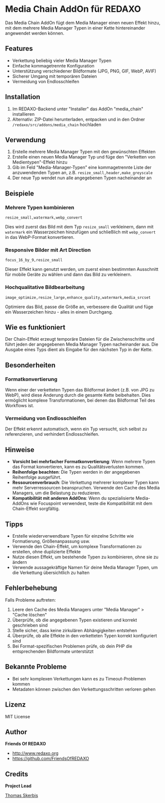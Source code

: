 # Media Chain AddOn für REDAXO

Das Media Chain AddOn fügt dem Media Manager einen neuen Effekt hinzu, mit dem mehrere Media Manager Typen in einer Kette hintereinander angewendet werden können.

## Features

- Verkettung beliebig vieler Media Manager Typen
- Einfache kommagetrennte Konfiguration
- Unterstützung verschiedener Bildformate (JPG, PNG, GIF, WebP, AVIF)
- Sicherer Umgang mit temporären Dateien
- Vermeidung von Endlosschleifen

## Installation

1. Im REDAXO-Backend unter "Installer" das AddOn "media_chain" installieren
2. Alternativ: ZIP-Datei herunterladen, entpacken und in den Ordner `/redaxo/src/addons/media_chain` hochladen

## Verwendung

1. Erstelle mehrere Media Manager Typen mit den gewünschten Effekten
2. Erstelle einen neuen Media Manager Typ und füge den "Verketten von Medientypen"-Effekt hinzu
3. Gib im Feld "Media-Manager-Typen" eine kommagetrennte Liste der anzuwendenden Typen an, z.B. `resize_small,header,make_greyscale`
4. Der neue Typ wendet nun alle angegebenen Typen nacheinander an

## Beispiele

### Mehrere Typen kombinieren

```
resize_small,watermark,webp_convert
```

Dies wird zuerst das Bild mit dem Typ `resize_small` verkleinern, dann mit `watermark` ein Wasserzeichen hinzufügen und schließlich mit `webp_convert` in das WebP-Format konvertieren.

### Responsive Bilder mit Art Direction

```
focus_16_by_9,resize_small
```

Dieser Effekt kann genutzt werden, um zuerst einen bestimmten Ausschnitt für mobile Geräte zu wählen und dann das Bild zu verkleinern.

### Hochqualitative Bildbearbeitung

```
image_optimize,resize_large,enhance_quality,watermark,media_srcset
```

Optimiere das Bild, passe die Größe an, verbessere die Qualität und füge ein Wasserzeichen hinzu - alles in einem Durchgang.

## Wie es funktioniert

Der Chain-Effekt erzeugt temporäre Dateien für die Zwischenschritte und führt jeden der angegebenen Media Manager Typen nacheinander aus. Die Ausgabe eines Typs dient als Eingabe für den nächsten Typ in der Kette.

## Besonderheiten

### Formatkonvertierung

Wenn einer der verketteten Typen das Bildformat ändert (z.B. von JPG zu WebP), wird diese Änderung durch die gesamte Kette beibehalten. Dies ermöglicht komplexe Transformationen, bei denen das Bildformat Teil des Workflows ist.

### Vermeidung von Endlosschleifen

Der Effekt erkennt automatisch, wenn ein Typ versucht, sich selbst zu referenzieren, und verhindert Endlosschleifen.

## Hinweise

- **Vorsicht bei mehrfacher Formatkonvertierung**: Wenn mehrere Typen das Format konvertieren, kann es zu Qualitätsverlusten kommen.
- **Reihenfolge beachten**: Die Typen werden in der angegebenen Reihenfolge ausgeführt.
- **Ressourcenverbrauch**: Die Verkettung mehrerer komplexer Typen kann mehr Serverressourcen beanspruchen. Verwende den Cache des Media Managers, um die Belastung zu reduzieren.
- **Kompatibilität mit anderen AddOns**: Wenn du spezialisierte Media-AddOns wie Focuspoint verwendest, teste die Kompatibilität mit dem Chain-Effekt sorgfältig.

## Tipps

- Erstelle wiederverwendbare Typen für einzelne Schritte wie Formatierung, Größenanpassung usw.
- Verwende den Chain-Effekt, um komplexe Transformationen zu erstellen, ohne duplizierte Effekte
- Nutze diesen Effekt, um bestehende Typen zu kombinieren, ohne sie zu ändern
- Verwende aussagekräftige Namen für deine Media Manager Typen, um die Verkettung übersichtlich zu halten

## Fehlerbehebung

Falls Probleme auftreten:

1. Leere den Cache des Media Managers unter "Media Manager" > "Cache löschen"
2. Überprüfe, ob die angegebenen Typen existieren und korrekt geschrieben sind
3. Stelle sicher, dass keine zirkulären Abhängigkeiten entstehen
4. Überprüfe, ob alle Effekte in den verketteten Typen korrekt konfiguriert sind
5. Bei Format-spezifischen Problemen prüfe, ob dein PHP die entsprechenden Bildformate unterstützt

## Bekannte Probleme

- Bei sehr komplexen Verkettungen kann es zu Timeout-Problemen kommen
- Metadaten können zwischen den Verkettungsschritten verloren gehen

## Lizenz

MIT License

## Author

**Friends Of REDAXO**

* http://www.redaxo.org
* https://github.com/FriendsOfREDAXO


## Credits

**Project Lead**

[Thomas Skerbis](https://github.com/skerbis)  

